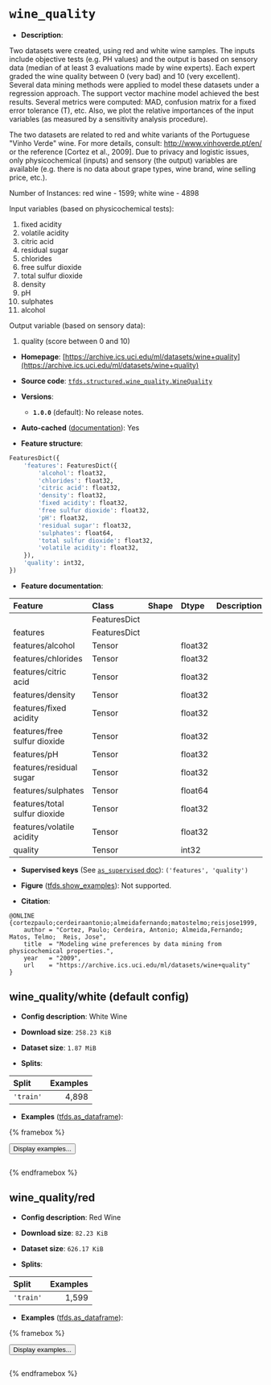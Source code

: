 <div itemscope itemtype="http://schema.org/Dataset">
  <div itemscope itemprop="includedInDataCatalog" itemtype="http://schema.org/DataCatalog">
    <meta itemprop="name" content="TensorFlow Datasets" />
  </div>
  <meta itemprop="name" content="wine_quality" />
  <meta itemprop="description" content="Two datasets were created, using red and white wine samples.&#10;The inputs include objective tests (e.g. PH values) and the output is based on sensory data&#10;(median of at least 3 evaluations made by wine experts).&#10;Each expert graded the wine quality&#10;between 0 (very bad) and 10 (very excellent).&#10;Several data mining methods were applied to model&#10;these datasets under a regression approach. The support vector machine model achieved the&#10;best results. Several metrics were computed: MAD, confusion matrix for a fixed error tolerance (T),&#10;etc. Also, we plot the relative importances of the input variables (as measured by a sensitivity&#10;analysis procedure).&#10;&#10;The two datasets are related to red and white variants of the Portuguese &quot;Vinho Verde&quot; wine.&#10;For more details, consult: http://www.vinhoverde.pt/en/ or the reference [Cortez et al., 2009].&#10;Due to privacy and logistic issues, only physicochemical (inputs) and sensory (the output) variables&#10;are available (e.g. there is no data about grape types, wine brand, wine selling price, etc.).&#10;&#10;Number of Instances: red wine - 1599; white wine - 4898&#10;&#10;Input variables (based on physicochemical tests):&#10;&#10;1. fixed acidity&#10;2. volatile acidity&#10;3. citric acid&#10;4. residual sugar&#10;5. chlorides&#10;6. free sulfur dioxide&#10;7. total sulfur dioxide&#10;8. density&#10;9. pH&#10;10. sulphates&#10;11. alcohol&#10;&#10;Output variable (based on sensory data):&#10;&#10;12. quality (score between 0 and 10)&#10;&#10;To use this dataset:&#10;&#10;```python&#10;import tensorflow_datasets as tfds&#10;&#10;ds = tfds.load(&#x27;wine_quality&#x27;, split=&#x27;train&#x27;)&#10;for ex in ds.take(4):&#10;  print(ex)&#10;```&#10;&#10;See [the guide](https://www.tensorflow.org/datasets/overview) for more&#10;informations on [tensorflow_datasets](https://www.tensorflow.org/datasets).&#10;&#10;" />
  <meta itemprop="url" content="https://www.tensorflow.org/datasets/catalog/wine_quality" />
  <meta itemprop="sameAs" content="https://archive.ics.uci.edu/ml/datasets/wine+quality" />
  <meta itemprop="citation" content="@ONLINE {cortezpaulo;cerdeiraantonio;almeidafernando;matostelmo;reisjose1999,&#10;    author = &quot;Cortez, Paulo; Cerdeira, Antonio; Almeida,Fernando;  Matos, Telmo;  Reis, Jose&quot;,&#10;    title  = &quot;Modeling wine preferences by data mining from physicochemical properties.&quot;,&#10;    year   = &quot;2009&quot;,&#10;    url    = &quot;https://archive.ics.uci.edu/ml/datasets/wine+quality&quot;&#10;}" />
</div>

# `wine_quality`


*   **Description**:

Two datasets were created, using red and white wine samples. The inputs include
objective tests (e.g. PH values) and the output is based on sensory data (median
of at least 3 evaluations made by wine experts). Each expert graded the wine
quality between 0 (very bad) and 10 (very excellent). Several data mining
methods were applied to model these datasets under a regression approach. The
support vector machine model achieved the best results. Several metrics were
computed: MAD, confusion matrix for a fixed error tolerance (T), etc. Also, we
plot the relative importances of the input variables (as measured by a
sensitivity analysis procedure).

The two datasets are related to red and white variants of the Portuguese "Vinho
Verde" wine. For more details, consult: http://www.vinhoverde.pt/en/ or the
reference [Cortez et al., 2009]. Due to privacy and logistic issues, only
physicochemical (inputs) and sensory (the output) variables are available (e.g.
there is no data about grape types, wine brand, wine selling price, etc.).

Number of Instances: red wine - 1599; white wine - 4898

Input variables (based on physicochemical tests):

1.  fixed acidity
2.  volatile acidity
3.  citric acid
4.  residual sugar
5.  chlorides
6.  free sulfur dioxide
7.  total sulfur dioxide
8.  density
9.  pH
10. sulphates
11. alcohol

Output variable (based on sensory data):

1.  quality (score between 0 and 10)

*   **Homepage**:
    [https://archive.ics.uci.edu/ml/datasets/wine+quality](https://archive.ics.uci.edu/ml/datasets/wine+quality)

*   **Source code**:
    [`tfds.structured.wine_quality.WineQuality`](https://github.com/tensorflow/datasets/tree/master/tensorflow_datasets/structured/wine_quality/wine_quality.py)

*   **Versions**:

    *   **`1.0.0`** (default): No release notes.

*   **Auto-cached**
    ([documentation](https://www.tensorflow.org/datasets/performances#auto-caching)):
    Yes

*   **Feature structure**:

```python
FeaturesDict({
    'features': FeaturesDict({
        'alcohol': float32,
        'chlorides': float32,
        'citric acid': float32,
        'density': float32,
        'fixed acidity': float32,
        'free sulfur dioxide': float32,
        'pH': float32,
        'residual sugar': float32,
        'sulphates': float64,
        'total sulfur dioxide': float32,
        'volatile acidity': float32,
    }),
    'quality': int32,
})
```

*   **Feature documentation**:

Feature                       | Class        | Shape | Dtype   | Description
:---------------------------- | :----------- | :---- | :------ | :----------
                              | FeaturesDict |       |         |
features                      | FeaturesDict |       |         |
features/alcohol              | Tensor       |       | float32 |
features/chlorides            | Tensor       |       | float32 |
features/citric acid          | Tensor       |       | float32 |
features/density              | Tensor       |       | float32 |
features/fixed acidity        | Tensor       |       | float32 |
features/free sulfur dioxide  | Tensor       |       | float32 |
features/pH                   | Tensor       |       | float32 |
features/residual sugar       | Tensor       |       | float32 |
features/sulphates            | Tensor       |       | float64 |
features/total sulfur dioxide | Tensor       |       | float32 |
features/volatile acidity     | Tensor       |       | float32 |
quality                       | Tensor       |       | int32   |

*   **Supervised keys** (See
    [`as_supervised` doc](https://www.tensorflow.org/datasets/api_docs/python/tfds/load#args)):
    `('features', 'quality')`

*   **Figure**
    ([tfds.show_examples](https://www.tensorflow.org/datasets/api_docs/python/tfds/visualization/show_examples)):
    Not supported.

*   **Citation**:

```
@ONLINE {cortezpaulo;cerdeiraantonio;almeidafernando;matostelmo;reisjose1999,
    author = "Cortez, Paulo; Cerdeira, Antonio; Almeida,Fernando;  Matos, Telmo;  Reis, Jose",
    title  = "Modeling wine preferences by data mining from physicochemical properties.",
    year   = "2009",
    url    = "https://archive.ics.uci.edu/ml/datasets/wine+quality"
}
```


## wine_quality/white (default config)

*   **Config description**: White Wine

*   **Download size**: `258.23 KiB`

*   **Dataset size**: `1.87 MiB`

*   **Splits**:

Split     | Examples
:-------- | -------:
`'train'` | 4,898

*   **Examples**
    ([tfds.as_dataframe](https://www.tensorflow.org/datasets/api_docs/python/tfds/as_dataframe)):

<!-- mdformat off(HTML should not be auto-formatted) -->

{% framebox %}

<button id="displaydataframe">Display examples...</button>
<div id="dataframecontent" style="overflow-x:auto"></div>
<script>
const url = "https://storage.googleapis.com/tfds-data/visualization/dataframe/wine_quality-white-1.0.0.html";
const dataButton = document.getElementById('displaydataframe');
dataButton.addEventListener('click', async () => {
  // Disable the button after clicking (dataframe loaded only once).
  dataButton.disabled = true;

  const contentPane = document.getElementById('dataframecontent');
  try {
    const response = await fetch(url);
    // Error response codes don't throw an error, so force an error to show
    // the error message.
    if (!response.ok) throw Error(response.statusText);

    const data = await response.text();
    contentPane.innerHTML = data;
  } catch (e) {
    contentPane.innerHTML =
        'Error loading examples. If the error persist, please open '
        + 'a new issue.';
  }
});
</script>

{% endframebox %}

<!-- mdformat on -->

## wine_quality/red

*   **Config description**: Red Wine

*   **Download size**: `82.23 KiB`

*   **Dataset size**: `626.17 KiB`

*   **Splits**:

Split     | Examples
:-------- | -------:
`'train'` | 1,599

*   **Examples**
    ([tfds.as_dataframe](https://www.tensorflow.org/datasets/api_docs/python/tfds/as_dataframe)):

<!-- mdformat off(HTML should not be auto-formatted) -->

{% framebox %}

<button id="displaydataframe">Display examples...</button>
<div id="dataframecontent" style="overflow-x:auto"></div>
<script>
const url = "https://storage.googleapis.com/tfds-data/visualization/dataframe/wine_quality-red-1.0.0.html";
const dataButton = document.getElementById('displaydataframe');
dataButton.addEventListener('click', async () => {
  // Disable the button after clicking (dataframe loaded only once).
  dataButton.disabled = true;

  const contentPane = document.getElementById('dataframecontent');
  try {
    const response = await fetch(url);
    // Error response codes don't throw an error, so force an error to show
    // the error message.
    if (!response.ok) throw Error(response.statusText);

    const data = await response.text();
    contentPane.innerHTML = data;
  } catch (e) {
    contentPane.innerHTML =
        'Error loading examples. If the error persist, please open '
        + 'a new issue.';
  }
});
</script>

{% endframebox %}

<!-- mdformat on -->